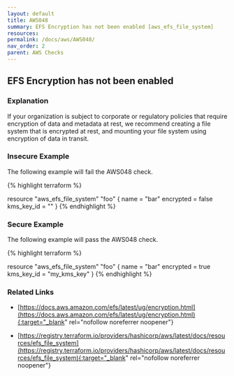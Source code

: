 ```yaml
---
layout: default
title: AWS048
summary: EFS Encryption has not been enabled [aws_efs_file_system] 
resources: 
permalink: /docs/aws/AWS048/
nav_order: 2
parent: AWS Checks
---
```


## EFS Encryption has not been enabled

### Explanation


If your organization is subject to corporate or regulatory policies that require encryption of data and metadata at rest, we recommend creating a file system that is encrypted at rest, and mounting your file system using encryption of data in transit.




### Insecure Example

The following example will fail the AWS048 check.

{% highlight terraform %}

resource "aws_efs_file_system" "foo" {
  name       = "bar"
  encrypted  = false
  kms_key_id = ""
}
{% endhighlight %}



### Secure Example

The following example will pass the AWS048 check.

{% highlight terraform %}

resource "aws_efs_file_system" "foo" {
  name       = "bar"
  encrypted  = true
  kms_key_id = "my_kms_key"
}
{% endhighlight %}


### Related Links


- [https://docs.aws.amazon.com/efs/latest/ug/encryption.html](https://docs.aws.amazon.com/efs/latest/ug/encryption.html){:target="_blank" rel="nofollow noreferrer noopener"}

- [https://registry.terraform.io/providers/hashicorp/aws/latest/docs/resources/efs_file_system](https://registry.terraform.io/providers/hashicorp/aws/latest/docs/resources/efs_file_system){:target="_blank" rel="nofollow noreferrer noopener"}

